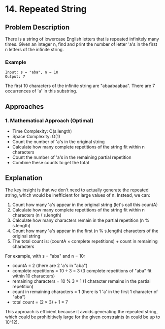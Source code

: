 # 14. Repeated String

## Problem Description
There is a string of lowercase English letters that is repeated infinitely many times. Given an integer n, find and print the number of letter 'a's in the first n letters of the infinite string.

### Example
```
Input: s = "aba", n = 10
Output: 7
```

The first 10 characters of the infinite string are "abaabaabaa". There are 7 occurrences of 'a' in this substring.

## Approaches

### 1. Mathematical Approach (Optimal)
- Time Complexity: O(s.length)
- Space Complexity: O(1)
- Count the number of 'a's in the original string
- Calculate how many complete repetitions of the string fit within n characters
- Count the number of 'a's in the remaining partial repetition
- Combine these counts to get the total

## Explanation
The key insight is that we don't need to actually generate the repeated string, which would be inefficient for large values of n. Instead, we can:

1. Count how many 'a's appear in the original string (let's call this countA)
2. Calculate how many complete repetitions of the string fit within n characters (n / s.length)
3. Calculate how many characters remain in the partial repetition (n % s.length)
4. Count how many 'a's appear in the first (n % s.length) characters of the original string
5. The total count is: (countA × complete repetitions) + count in remaining characters

For example, with s = "aba" and n = 10:
- countA = 2 (there are 2 'a's in "aba")
- complete repetitions = 10 ÷ 3 = 3 (3 complete repetitions of "aba" fit within 10 characters)
- remaining characters = 10 % 3 = 1 (1 character remains in the partial repetition)
- count in remaining characters = 1 (there is 1 'a' in the first 1 character of "aba")
- total count = (2 × 3) + 1 = 7

This approach is efficient because it avoids generating the repeated string, which could be prohibitively large for the given constraints (n could be up to 10^12).